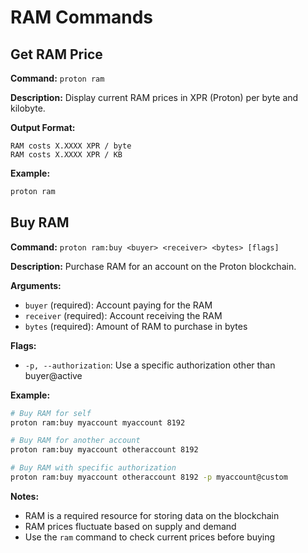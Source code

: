 # RAM Commands

## Get RAM Price
**Command:** `proton ram`

**Description:** Display current RAM prices in XPR (Proton) per byte and kilobyte.

**Output Format:**
```
RAM costs X.XXXX XPR / byte
RAM costs X.XXXX XPR / KB
```

**Example:**
```bash
proton ram
```

## Buy RAM
**Command:** `proton ram:buy <buyer> <receiver> <bytes> [flags]`

**Description:** Purchase RAM for an account on the Proton blockchain.

**Arguments:**
- `buyer` (required): Account paying for the RAM
- `receiver` (required): Account receiving the RAM
- `bytes` (required): Amount of RAM to purchase in bytes

**Flags:**
- `-p, --authorization`: Use a specific authorization other than buyer@active

**Example:**
```bash
# Buy RAM for self
proton ram:buy myaccount myaccount 8192

# Buy RAM for another account
proton ram:buy myaccount otheraccount 8192

# Buy RAM with specific authorization
proton ram:buy myaccount otheraccount 8192 -p myaccount@custom
```

**Notes:**
- RAM is a required resource for storing data on the blockchain
- RAM prices fluctuate based on supply and demand
- Use the `ram` command to check current prices before buying